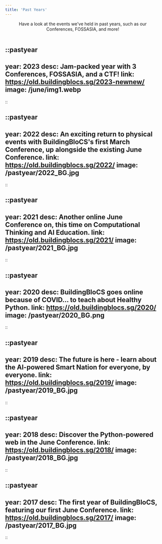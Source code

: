 ```yaml
---
title: 'Past Years'
---
```


<div align="center">Have a look at the events we've held in past years, such as our Conferences, FOSSASIA, and more!</div>
<br />

::pastyear
---
year: 2023
desc: Jam-packed year with 3 Conferences, FOSSASIA, and a CTF!
link: https://old.buildingblocs.sg/2023-newnew/
image: /june/img1.webp
---
::

::pastyear
---
year: 2022
desc: An exciting return to physical events with BuildingBloCS's first March Conference, up alongside the existing June Conference.
link: https://old.buildingblocs.sg/2022/
image: /pastyear/2022_BG.jpg
---
::

::pastyear
---
year: 2021
desc: Another online June Conference on, this time on Computational Thinking and AI Education.
link: https://old.buildingblocs.sg/2021/
image: /pastyear/2021_BG.jpg
---
::

::pastyear
---
year: 2020
desc: BuildingBloCS goes online because of COVID... to teach about Healthy Python.
link: https://old.buildingblocs.sg/2020/
image: /pastyear/2020_BG.png
---
::

::pastyear
---
year: 2019
desc: The future is here - learn about the AI-powered Smart Nation for everyone, by everyone.
link: https://old.buildingblocs.sg/2019/
image: /pastyear/2019_BG.jpg
---
::

::pastyear
---
year: 2018
desc: Discover the Python-powered web in the June Conference.
link: https://old.buildingblocs.sg/2018/
image: /pastyear/2018_BG.jpg
---
::


::pastyear
---
year: 2017
desc: The first year of BuildingBloCS, featuring our first June Conference.
link: https://old.buildingblocs.sg/2017/
image: /pastyear/2017_BG.jpg
---
::

